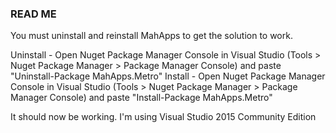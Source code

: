 ### READ ME ###

You must uninstall and reinstall MahApps to get the solution to work.


Uninstall - Open Nuget Package Manager Console in Visual Studio (Tools > Nuget Package Manager > Package Manager Console) and paste "Uninstall-Package MahApps.Metro"
Install - Open Nuget Package Manager Console in Visual Studio (Tools > Nuget Package Manager > Package Manager Console) and paste "Install-Package MahApps.Metro"


It should now be working. I'm using Visual Studio 2015 Community Edition